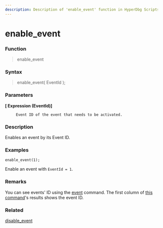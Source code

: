 ```yaml
---
description: Description of 'enable_event' function in HyperDbg Scripts
---
```


# enable\_event

### Function

> enable\_event

### Syntax

> enable\_event\( EventId \);

### Parameters

**\[ Expression \(EventId\)\]**

         Event ID of the event that needs to be activated.

### Description

Enables an event by its Event ID.

### Examples

`enable_event(1);`

Enable an event with `EventId = 1`.

### **Remarks**

You can see events' ID using the [event](https://docs.hyperdbg.com/commands/debugging-commands/events) command. The first column of [this command](https://docs.hyperdbg.com/commands/debugging-commands/events)'s results shows the event ID.

### Related

[disable\_event](https://docs.hyperdbg.com/commands/scripting-language/functions/events/disable_event)

